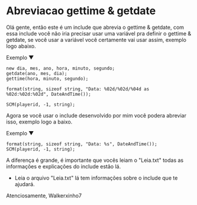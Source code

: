 # Abreviacao gettime & getdate

Olá gente, então este é um include que abrevia o gettime & getdate, com essa include você não iria
precisar usar uma variável pra definir o gettime & getdate, se você usar a variável você certamente
vai usar assim, exemplo logo abaixo.

Exemplo ▼
```
new dia, mes, ano, hora, minuto, segundo;                                               
getdate(ano, mes, dia);                                         
gettime(hora, minuto, segundo);

format(string, sizeof string, "Data: %02d/%02d/%04d as %02d:%02d:%02d", DateAndTime());

SCM(playerid, -1, string);
```
Agora se você usar o include desenvolvido por mim você podera abreviar isso, exemplo logo a
baixo.

Exemplo ▼
```
format(string, sizeof string, "Data: %s", DateAndTime());                                          
SCM(playerid, -1, string);
```
A diferença é grande, é importante que vocês leiam o "Leia.txt" todas as informações e
explicações do include estão lá.

* Leia o arquivo "Leia.txt" lá tem informações sobre o include que te ajudará.

Atenciosamente, Walkerxinho7
